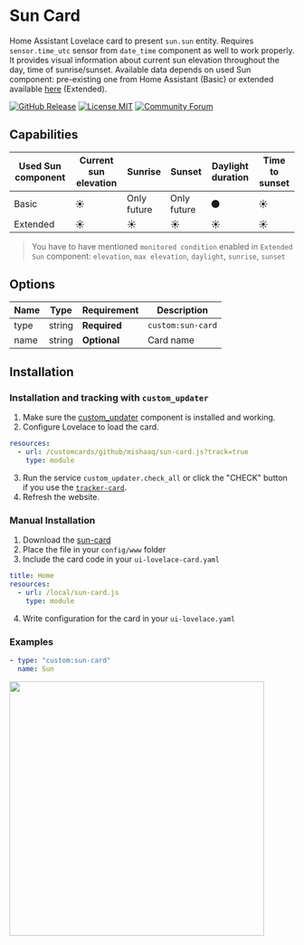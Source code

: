 # Sun Card

Home Assistant Lovelace card to present `sun.sun` entity. Requires `sensor.time_utc` sensor from `date_time` component as well to work properly.
It provides visual information about current sun elevation throughout the day, time of sunrise/sunset. Available data depends on used Sun component: pre-existing one from Home Assistant (Basic) or extended available [here](https://github.com/pnbruckner/homeassistant-config/blob/master/docs/sun.md) (Extended).

[![GitHub Release][releases-shield]][releases]
[![License MIT][license-shield]](LICENSE.md)
[![Community Forum][forum-shield]](https://community.home-assistant.io/t/lovelace-sun-card/109489)

## Capabilities

Used Sun component | Current sun elevation | Sunrise     | Sunset      | Daylight duration | Time to sunset |
------------------ | --------------------- | ----------- | ----------- | ----------------- | -------------- |
Basic              | :sunny:               | Only future | Only future | :new_moon:        | :sunny:        |
Extended           | :sunny:               | :sunny:     | :sunny:     | :sunny:           | :sunny:        |

> You have to have mentioned `monitored condition` enabled in `Extended Sun` component:
> `elevation`, `max elevation`, `daylight`, `sunrise`, `sunset`

## Options

| Name | Type   | Requirement  | Description
| ---- | ------ | ------------ | -----------
| type | string | **Required** | `custom:sun-card`
| name | string | **Optional** | Card name

## Installation

### Installation and tracking with `custom_updater`

1. Make sure the [custom_updater](https://github.com/custom-components/custom_updater) component is installed and working.
2. Configure Lovelace to load the card.

```yaml
resources:
  - url: /customcards/github/mishaaq/sun-card.js?track=true
    type: module
```

3. Run the service `custom_updater.check_all` or click the "CHECK" button if you use the [`tracker-card`](https://github.com/custom-cards/tracker-card).
4. Refresh the website.

### Manual Installation

1. Download the [sun-card](https://github.com/mishaaq/sun-card/releases/download/v2.1/sun-card.js)
2. Place the file in your `config/www` folder
3. Include the card code in your `ui-lovelace-card.yaml`

```yaml
title: Home
resources:
  - url: /local/sun-card.js
    type: module
```

4. Write configuration for the card in your `ui-lovelace.yaml`

### Examples

```yaml
- type: "custom:sun-card"
  name: Sun
```

<img src="https://raw.githubusercontent.com/mishaaq/sun-card/master/images/showcase.png" width="450px"/>

[forum-shield]: https://img.shields.io/badge/community-forum-brightgreen.svg?style=for-the-badge
[forum]: https://community.home-assistant.io/c/projects/frontend
[license-shield]: https://img.shields.io/github/license/mishaaq/sun-card.svg?style=for-the-badge
[releases-shield]: https://img.shields.io/github/release/mishaaq/sun-card.svg?style=for-the-badge
[releases]: https://github.com/mishaaq/sun-card/releases
